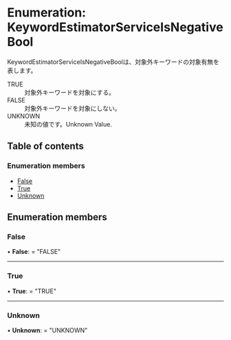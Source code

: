# Enumeration: KeywordEstimatorServiceIsNegativeBool


<div lang=\"ja\">KeywordEstimatorServiceIsNegativeBoolは、対象外キーワードの対象有無を表します。</div>  <dl class=term>   <dt class=\"term__item\">TRUE</dt>   <dd class=\"term__desc\"><span lang=\"ja\">対象外キーワードを対象にする。</span></dd>   <dt class=\"term__item\">FALSE</dt>   <dd class=\"term__desc\"><span lang=\"ja\">対象外キーワードを対象にしない。</span></dd>   <dt class=\"term__item\">UNKNOWN</dt>   <dd class=\"term__desc\"><span lang=ja>未知の値です。</span><span lang=en>Unknown Value.</span></dd> </dl>

## Table of contents

### Enumeration members

- [False](keywordestimatorserviceisnegativebool.md#false)
- [True](keywordestimatorserviceisnegativebool.md#true)
- [Unknown](keywordestimatorserviceisnegativebool.md#unknown)

## Enumeration members

### False

• **False**: = "FALSE"

___

### True

• **True**: = "TRUE"

___

### Unknown

• **Unknown**: = "UNKNOWN"
